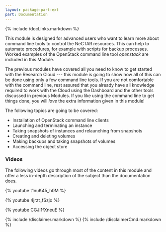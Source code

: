 ```yaml
---
layout: package-part-ext
part: Documentation
---
```

{% include /docLinks.markdown %}

This module is designed for advanced users who want to learn more about command line tools to control the NeCTAR resources. This can help to automate procedures, for example with scripts for backup processes. Worked examples of the OpenStack command line tool *openstack* are included in this Module. 

The previous modules have covered all you need to know to get started with the Research Cloud --- this module is going to show how all of this can be done using only a few command line tools.
If you are not comfortable with the command line, rest assured that you already have all knowledge required to work with the Cloud using the Dashboard and the other tools discussed in previous Modules. If you like using the command line to get things done, you will *love* the extra information given in this module!
 
The following topics are going to be covered:

* Installation of OpenStack command line clients
* Launching and terminating an instance
* Taking snapshots of instances and relaunching from snapshots 
* Creating and deleting volumes
* Making backups and taking snapshots of volumes
* Accessing the object store


### Videos

The following videos go through most of the content in this module and offer a less in-depth description of the subject than the documentation does.

{% youtube t1nuK45_h0M %}

{% youtube 4jrzt_fSzjo %}

{% youtube CGJI1fXneuE %}




{% include /disclaimer.markdown %}
{% include /disclaimerCmd.markdown %}


